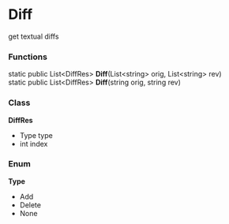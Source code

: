 # Diff
get textual diffs

### Functions
static public List\<DiffRes\> **Diff**(List\<string\> orig, List\<string\> rev)<br />
static public List\<DiffRes\> **Diff**(string orig, string rev)
  
### Class
**DiffRes**
- Type type
- int index
  
### Enum
**Type**
- Add
- Delete
- None
